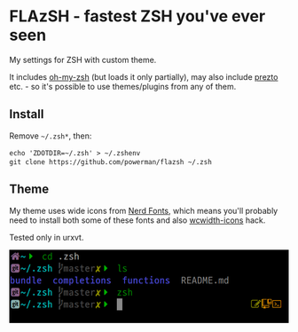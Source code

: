 # FLAzSH - fastest ZSH you've ever seen

My settings for ZSH with custom theme.

It includes [oh-my-zsh](https://github.com/ohmyzsh/ohmyzsh) (but loads it
only partially), may also include
[prezto](https://github.com/sorin-ionescu/prezto) etc. - so it's possible
to use themes/plugins from any of them.

## Install

Remove `~/.zsh*`, then:

```
echo 'ZDOTDIR=~/.zsh' > ~/.zshenv
git clone https://github.com/powerman/flazsh ~/.zsh
```

## Theme

My theme uses wide icons from [Nerd Fonts](https://www.nerdfonts.com/),
which means you'll probably need to install both some of these fonts and
also [wcwidth-icons](https://github.com/powerman/wcwidth-icons) hack.

Tested only in urxvt.

![theme-powerman](theme-powerman.png)

